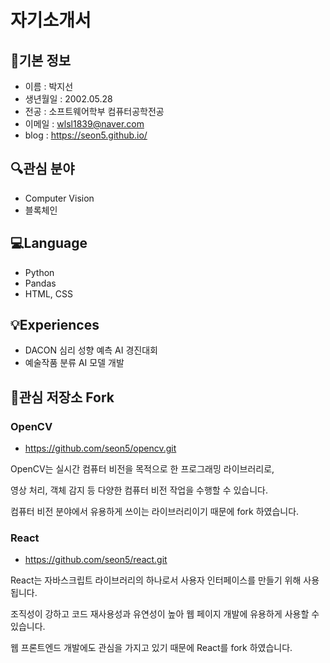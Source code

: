 # 자기소개서

## :information_desk_person:기본 정보

* 이름 : 박지선
* 생년월일 : 2002.05.28
* 전공 : 소프트웨어학부 컴퓨터공학전공
* 이메일 : wlsl1839@naver.com
* blog : <https://seon5.github.io/>

## :mag:관심 분야

* Computer Vision
* 블록체인

## :computer:Language

* Python
* Pandas
* HTML, CSS

## :bulb:Experiences

* DACON 심리 성향 예측 AI 경진대회
* 예술작품 분류 AI 모델 개발

## :book:관심 저장소 Fork

### OpenCV
* <https://github.com/seon5/opencv.git>

OpenCV는 실시간 컴퓨터 비전을 목적으로 한 프로그래밍 라이브러리로,

영상 처리, 객체 감지 등 다양한 컴퓨터 비전 작업을 수행할 수 있습니다.

컴퓨터 비전 분야에서 유용하게 쓰이는 라이브러리이기 때문에 fork 하였습니다.

### React
* <https://github.com/seon5/react.git>

React는 자바스크립트 라이브러리의 하나로서 사용자 인터페이스를 만들기 위해 사용됩니다.

조직성이 강하고 코드 재사용성과 유연성이 높아 웹 페이지 개발에 유용하게 사용할 수 있습니다.

웹 프론트엔드 개발에도 관심을 가지고 있기 때문에 React를 fork 하였습니다.
